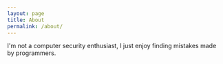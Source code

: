 ```yaml
---
layout: page
title: About
permalink: /about/
---
```


I'm not a computer security enthusiast, I just enjoy finding mistakes made by programmers.



[jekyll-organization]: https://github.com/jekyll
